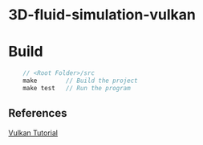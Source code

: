# 3D-fluid-simulation-vulkan

# Build
``` c++
    // <Root Folder>/src
    make        // Build the project
    make test   // Run the program
```

## References
[Vulkan Tutorial](https://www.udemy.com/course/learn-the-vulkan-api-with-cpp/)

